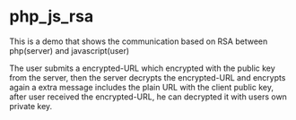 php_js_rsa
==========

This is a demo that shows the communication based on RSA between php(server) and javascript(user)

The user submits a encrypted-URL which encrypted with the public key from the server, then the server decrypts 
the encrypted-URL and encrypts again a extra message includes the plain URL with the client public key, after user
received the encrypted-URL, he can decrypted it with users own private key.
